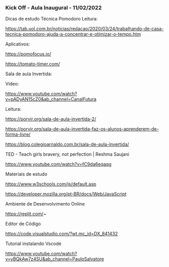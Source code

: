 ### Kick Off - Aula Inaugural - 11/02/2022
Dicas de estudo
Técnica Pomodoro
Leitura:

https://tab.uol.com.br/noticias/redacao/2020/03/24/trabalhando-de-casa-tecnica-pomodoro-ajuda-a-concentrar-e-otimizar-o-tempo.htm

Aplicativos:

https://pomofocus.io/

https://tomato-timer.com/

Sala de aula Invertida:

Vídeo:

https://www.youtube.com/watch?v=pADyAN15cZ0&ab_channel=CanalFutura

Leitura:

https://porvir.org/sala-de-aula-invertida-2/

https://porvir.org/sala-de-aula-invertida-faz-os-alunos-aprenderem-de-forma-livre/

https://blog.colegioarnaldo.com.br/sala-de-aula-invertida/

TED - Teach girls bravery, not perfection | Reshma Saujani

https://www.youtube.com/watch?v=fC9da6eqaqg

Materiais de estudo

https://www.w3schools.com/js/default.asp

https://developer.mozilla.org/pt-BR/docs/Web/JavaScript

Ambiente de Desenvolvimento Online

https://replit.com/~

Editor de Código

https://code.visualstudio.com/?wt.mc_id=DX_841432

Tutorial instalando Vscode

https://www.youtube.com/watch?v=yBQkAw7z4SU&ab_channel=PauloSalvatore

